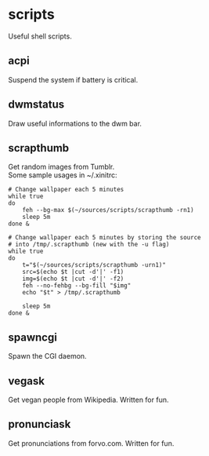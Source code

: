 scripts
=======
Useful shell scripts.

acpi
----
Suspend the system if battery is critical.

dwmstatus
---------
Draw useful informations to the dwm bar.

scrapthumb
----------
Get random images from Tumblr.  
Some sample usages in ~/.xinitrc:

	# Change wallpaper each 5 minutes 
	while true
	do
		feh --bg-max $(~/sources/scripts/scrapthumb -rn1)
		sleep 5m
	done &

	# Change wallpaper each 5 minutes by storing the source
	# into /tmp/.scrapthumb (new with the -u flag)
	while true
	do
		t="$(~/sources/scripts/scrapthumb -urn1)"
		src=$(echo $t |cut -d'|' -f1)
		img=$(echo $t |cut -d'|' -f2)
		feh --no-fehbg --bg-fill "$img"
		echo "$t" > /tmp/.scrapthumb

		sleep 5m
	done &

spawncgi
--------
Spawn the CGI daemon.

vegask
------
Get vegan people from Wikipedia. Written for fun.

pronunciask
-----------
Get pronunciations from forvo.com. Written for fun.
